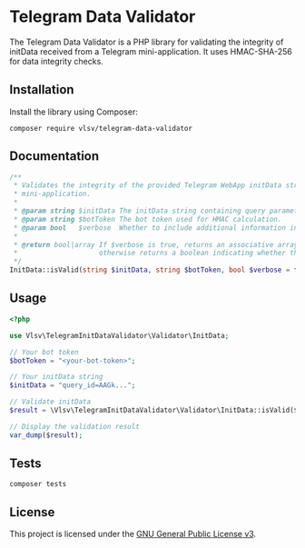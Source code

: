# Telegram Data Validator

The Telegram Data Validator is a PHP library for validating the integrity of initData received from a Telegram
mini-application. It uses HMAC-SHA-256 for data integrity checks.

## Installation

Install the library using Composer:

```shell
composer require vlsv/telegram-data-validator
```

## Documentation

```php
/**
 * Validates the integrity of the provided Telegram WebApp initData string received from a Telegram
 * mini-application.
 *
 * @param string $initData The initData string containing query parameters.
 * @param string $botToken The bot token used for HMAC calculation.
 * @param bool   $verbose  Whether to include additional information in the result.
 *
 * @return bool|array If $verbose is true, returns an associative array with validation information,
 *                    otherwise returns a boolean indicating whether the validation passed.
 */
InitData::isValid(string $initData, string $botToken, bool $verbose = false): bool|array
```

## Usage

```php
<?php

use Vlsv\TelegramInitDataValidator\Validator\InitData;

// Your bot token
$botToken = "<your-bot-token>";

// Your initData string
$initData = "query_id=AAGk...";

// Validate initData
$result = \Vlsv\TelegramInitDataValidator\Validator\InitData::isValid($initData, $botToken, true);

// Display the validation result
var_dump($result);
```

## Tests

```shell
composer tests
```

## License

This project is licensed under the [GNU General Public License v3](https://www.gnu.org/licenses/gpl-3.0.en.html).
